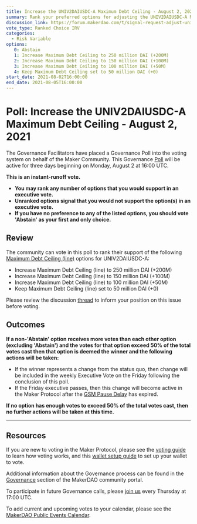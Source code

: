 ```yaml
---
title: Increase the UNIV2DAIUSDC-A Maximum Debt Ceiling - August 2, 2021
summary: Rank your preferred options for adjusting the UNIV2DAIUSDC-A Maximum Debt Ceiling.
discussion_link: https://forum.makerdao.com/t/signal-request-adjust-univ2daiusdc-a-dc-iam-line/9481/
vote_type: Ranked Choice IRV
categories:
  - Risk Variable
options:
   0: Abstain
   1: Increase Maximum Debt Ceiling to 250 million DAI (+200M)
   2: Increase Maximum Debt Ceiling to 150 million DAI (+100M)
   3: Increase Maximum Debt Ceiling to 100 million DAI (+50M)
   4: Keep Maximum Debt Ceiling set to 50 million DAI (+0)
start_date: 2021-08-02T16:00:00
end_date: 2021-08-05T16:00:00
---
```


# Poll: Increase the UNIV2DAIUSDC-A Maximum Debt Ceiling - August 2, 2021

The Governance Facilitators have placed a Governance Poll into the voting system on behalf of the Maker Community. This Governance [Poll](https://community-development.makerdao.com/en/learn/governance/on-chain-gov) will be active for three days beginning on Monday, August 2 at 16:00 UTC.

**This is an instant-runoff vote.** 
- **You may rank any number of options that you would support in an executive vote.** 
- **Unranked options signal that you would not support the option(s) in an executive vote.**
- **If you have no preference to any of the listed options, you should vote 'Abstain' as your first and only choice.**

## Review

The community can vote in this poll to rank their support of the following [Maximum Debt Ceiling (line)](https://community-development.makerdao.com/en/learn/governance/module-dciam/) options for UNIV2DAIUSDC-A:
* Increase Maximum Debt Ceiling (line) to 250 million DAI (+200M)
* Increase Maximum Debt Ceiling (line) to 150 million DAI (+100M)
* Increase Maximum Debt Ceiling (line) to 100 million DAI (+50M)
* Keep Maximum Debt Ceiling (line) set to 50 million DAI (+0)

Please review the discussion [thread](https://forum.makerdao.com/t/signal-request-adjust-univ2daiusdc-a-dc-iam-line/9481) to inform your position on this issue before voting.

## Outcomes

**If a non-'Abstain' option receives more votes than each other option (excluding 'Abstain') and the votes for that option exceed 50% of the total votes cast then that option is deemed the winner and the following actions will be taken:**
* If the winner represents a change from the status quo, then change will be included in the weekly Executive Vote on the Friday following the conclusion of this poll. 
* If the Friday executive passes, then this change will become active in the Maker Protocol after the [GSM Pause Delay](https://community-development.makerdao.com/en/learn/governance/param-gsm-pause-delay) has expired.

**If no option has enough votes to exceed 50% of the total votes cast, then no further actions will be taken at this time.**

---

## Resources

If you are new to voting in the Maker Protocol, please see the [voting guide](https://community-development.makerdao.com/en/learn/governance/how-voting-works/) to learn how voting works, and this [wallet setup guide](https://community-development.makerdao.com/en/learn/governance/voting-setup/) to set up your wallet to vote.

Additional information about the Governance process can be found in the [Governance](https://community-development.makerdao.com/en/learn/governance) section of the MakerDAO community portal.

To participate in future Governance calls, please [join us](https://github.com/makerdao/community/tree/master/governance/governance-and-risk-meetings) every Thursday at 17:00 UTC.

To add current and upcoming votes to your calendar, please see the [MakerDAO Public Events Calendar](https://calendar.google.com/calendar/embed?src=makerdao.com_3efhm2ghipksegl009ktniomdk%40group.calendar.google.com&ctz=UTC&mode=week&showCalendars=0&showPrint=0).

